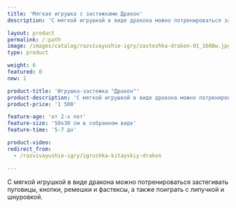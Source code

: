 ```yaml
---
title: 'Мягкая игрушка с застежками Дракон'
description: 'С мягкой игрушкой в виде дракона можно потренироваться застегивать пуговицы, кнопки, ремешки и фастексы, а также поиграть с липучкой и шнуровкой.'

layout: product
permalink: /:path
image: /images/catalog/razvivayushie-igry/zastezhka-drakon-01_1600w.jpg
type: product

weight: 6
featured: 0
new: 1

product-title: 'Игрушка-застежка "Дракон"'
product-description: 'С мягкой игрушкой в виде дракона можно потренироваться застегивать пуговицы, кнопки, ремешки и фастексы, а также поиграть с липучкой и шнуровкой.'
product-price: '1 500'

feature-age: 'от 2-х лет'
feature-size: '50х30 см в собранном виде'
feature-time: '5-7 дн'

product-video: 
redirect_from:
  - /razvivayushie-igry/igrushka-kitayskiy-drakon

---
```

С мягкой игрушкой в виде дракона можно потренироваться застегивать пуговицы, кнопки, ремешки и фастексы, а также поиграть с липучкой и шнуровкой.